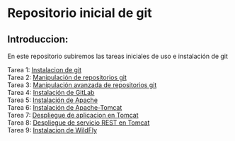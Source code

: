 # Repositorio inicial de git 

## Introduccion: 
En este repositorio subiremos las tareas iniciales de uso e instalación de git

Tarea 1: [Instalacion de git](instalacion.MD)  
Tarea 2: [Manipulación de repositorios git](manipulacion.MD)  
Tarea 3: [Manipulación avanzada de repositorios git](manipulacionAvanzada.MD)  
Tarea 4: [Instalación de GitLab](instalacionGitLab.MD)  
Tarea 5: [Instalación de Apache](instalacionApache.MD)  
Tarea 6: [Instalación de Apache-Tomcat](instalacionTomcat.MD)   
Tarea 7: [Despliegue de aplicacion en Tomcat](despliegueTomcat.MD)   
Tarea 8: [Despliegue de servicio REST en Tomcat](despliegueTomcat2.MD)   
Tarea 9: [Instalacion de WildFly](instalacionWildFly.MD)   

